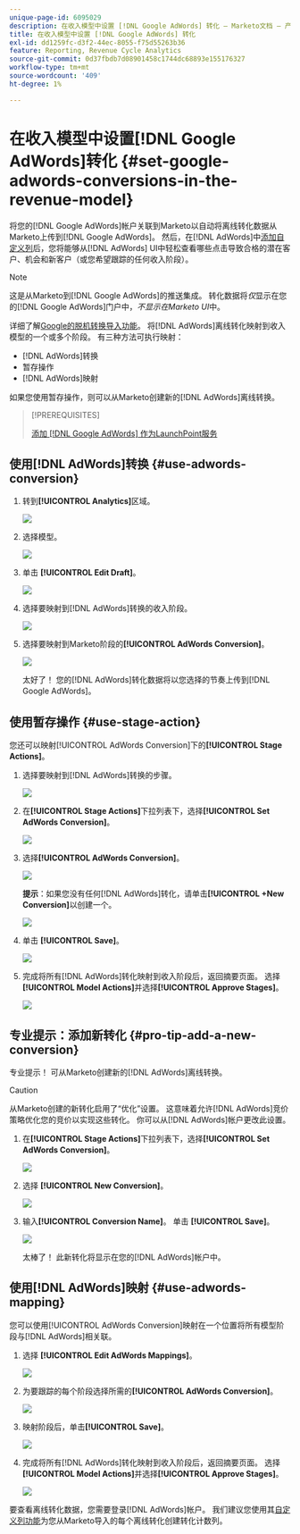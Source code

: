 ```yaml
---
unique-page-id: 6095029
description: 在收入模型中设置 [!DNL Google AdWords] 转化 — Marketo文档 — 产品文档
title: 在收入模型中设置 [!DNL Google AdWords] 转化
exl-id: dd1259fc-d3f2-44ec-8055-f75d55263b36
feature: Reporting, Revenue Cycle Analytics
source-git-commit: 0d37fbdb7d08901458c1744dc68893e155176327
workflow-type: tm+mt
source-wordcount: '409'
ht-degree: 1%

---
```


# 在收入模型中设置[!DNL Google AdWords]转化 {#set-google-adwords-conversions-in-the-revenue-model}

将您的[!DNL Google AdWords]帐户关联到Marketo以自动将离线转化数据从Marketo上传到[!DNL Google AdWords]。 然后，在[!DNL AdWords]中[添加自定义列](https://support.google.com/adwords/answer/3073556)后，您将能够从[!DNL AdWords] UI中轻松查看哪些点击导致合格的潜在客户、机会和新客户（或您希望跟踪的任何收入阶段）。

>[!NOTE]
>
>这是从Marketo到[!DNL Google AdWords]的推送集成。 转化数据将&#x200B;_仅_&#x200B;显示在您的[!DNL Google AdWords]门户中，_不显示在Marketo UI_&#x200B;中。

详细了解[Google的脱机转换导入功能](https://support.google.com/adwords/answer/2998031?hl=en)。 将[!DNL AdWords]离线转化映射到收入模型的一个或多个阶段。 有三种方法可执行映射：

* [!DNL AdWords]转换
* 暂存操作
* [!DNL AdWords]映射

如果您使用暂存操作，则可以从Marketo创建新的[!DNL AdWords]离线转换。

>[!PREREQUISITES]
>
>[添加 [!DNL Google AdWords] 作为LaunchPoint服务](/help/marketo/product-docs/administration/additional-integrations/add-google-adwords-as-a-launchpoint-service.md)

## 使用[!DNL AdWords]转换 {#use-adwords-conversion}

1. 转到&#x200B;**[!UICONTROL Analytics]**&#x200B;区域。

   ![](assets/image2015-2-23-18-3a9-3a34.png)

1. 选择模型。

   ![](assets/image2015-2-23-18-3a3-3a12.png)

1. 单击 **[!UICONTROL Edit Draft]**。

   ![](assets/image2015-3-10-15-3a3-3a20.png)

1. 选择要映射到[!DNL AdWords]转换的收入阶段。

   ![](assets/image2015-2-26-16-3a40-3a2.png)

1. 选择要映射到Marketo阶段的&#x200B;**[!UICONTROL AdWords Conversion]**。

   ![](assets/image2015-2-26-16-3a46-3a15.png)

   太好了！ 您的[!DNL AdWords]转化数据将以您选择的节奏上传到[!DNL Google AdWords]。

## 使用暂存操作 {#use-stage-action}

您还可以映射[!UICONTROL AdWords Conversion]下的&#x200B;**[!UICONTROL Stage Actions]**。

1. 选择要映射到[!DNL AdWords]转换的步骤。

   ![](assets/image2015-2-26-16-3a40-3a2.png)

1. 在&#x200B;**[!UICONTROL Stage Actions]**&#x200B;下拉列表下，选择&#x200B;**[!UICONTROL Set AdWords Conversion]**。

   ![](assets/image2015-2-26-16-3a52-3a24.png)

1. 选择&#x200B;**[!UICONTROL AdWords Conversion]**。

   ![](assets/image2015-2-26-16-3a54-3a47.png)

   **提示**：如果您没有任何[!DNL AdWords]转化，请单击&#x200B;**[!UICONTROL +New Conversion]**&#x200B;以创建一个。

   ![](assets/image2015-2-26-21-3a22-3a10.png)

1. 单击 **[!UICONTROL Save]**。

   ![](assets/image2015-2-26-16-3a56-3a2.png)

1. 完成将所有[!DNL AdWords]转化映射到收入阶段后，返回摘要页面。 选择&#x200B;**[!UICONTROL Model Actions]**&#x200B;并选择&#x200B;**[!UICONTROL Approve Stages]**。

   ![](assets/image2015-2-27-12-3a20-3a20.png)

## 专业提示：添加新转化 {#pro-tip-add-a-new-conversion}

专业提示！ 可从Marketo创建新的[!DNL AdWords]离线转换。

>[!CAUTION]
>
>从Marketo创建的新转化启用了“优化”设置。 这意味着允许[!DNL AdWords]竞价策略优化您的竞价以实现这些转化。 你可以从[!DNL AdWords]帐户更改此设置。

1. 在&#x200B;**[!UICONTROL Stage Actions]**&#x200B;下拉列表下，选择&#x200B;**[!UICONTROL Set AdWords Conversion]**。

   ![](assets/image2015-2-26-16-3a52-3a24.png)

1. 选择 **[!UICONTROL New Conversion]**。

   ![](assets/image2015-2-26-21-3a22-3a10.png)

1. 输入&#x200B;**[!UICONTROL Conversion Name]**。 单击 **[!UICONTROL Save]**。

   ![](assets/image2015-2-26-21-3a24-3a7.png)

   太棒了！ 此新转化将显示在您的[!DNL AdWords]帐户中。

## 使用[!DNL AdWords]映射 {#use-adwords-mapping}

您可以使用[!UICONTROL AdWords Conversion]映射在一个位置将所有模型阶段与[!DNL AdWords]相关联。

1. 选择 **[!UICONTROL Edit AdWords Mappings]**。

   ![](assets/image2015-2-26-17-3a3-3a29.png)

1. 为要跟踪的每个阶段选择所需的&#x200B;**[!UICONTROL AdWords Conversion]**。

   ![](assets/image2015-2-26-17-3a6-3a15.png)

1. 映射阶段后，单击&#x200B;**[!UICONTROL Save]**。

   ![](assets/image2015-2-26-17-3a7-3a48.png)

1. 完成将所有[!DNL AdWords]转化映射到收入阶段后，返回摘要页面。 选择&#x200B;**[!UICONTROL Model Actions]**&#x200B;并选择&#x200B;**[!UICONTROL Approve Stages]**。

   ![](assets/image2015-2-27-12-3a20-3a20.png)

要查看离线转化数据，您需要登录[!DNL AdWords]帐户。 我们建议您使用其[自定义列功能](https://support.google.com/adwords/answer/3073556)为您从Marketo导入的每个离线转化创建转化计数列。
